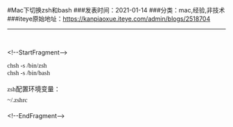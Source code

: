 #Mac下切换zsh和bash
###发表时间：2021-01-14
###分类：mac,经验,非技术
###iteye原始地址：<a href="https://kanpiaoxue.iteye.com/admin/blogs/2518704" target="_blank">https://kanpiaoxue.iteye.com/admin/blogs/2518704</a>

---

<div class="iteye-blog-content-contain" style="font-size: 14px;"> 
 <p>&nbsp;</p> 
 <p>&lt;!--StartFragment--&gt;</p> 
 <p style="margin: 0in; font-family: 'Microsoft YaHei'; font-size: 11.0pt;">chsh -s /bin/zsh</p> 
 <p style="margin: 0in; font-family: 'Microsoft YaHei'; font-size: 11.0pt;">chsh -s /bin/bash</p> 
 <p style="margin: 0in; font-family: 'Microsoft YaHei'; font-size: 11.0pt;">&nbsp;</p> 
 <p style="margin: 0in; line-height: 19pt; font-family: 'Microsoft YaHei'; font-size: 11.0pt;">zsh配置环境变量：</p> 
 <p style="margin: 0in; line-height: 19pt; font-family: 'Microsoft YaHei'; font-size: 11.0pt;">~/.zshrc</p> 
 <p>&lt;!--EndFragment--&gt;</p> 
</div>